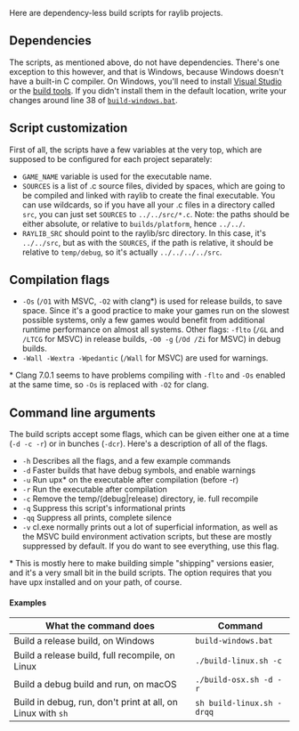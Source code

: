 Here are dependency-less build scripts for raylib projects.

## Dependencies
The scripts, as mentioned above, do not have dependencies. There's one
exception to this however, and that is Windows, because Windows
doesn't have a built-in C compiler. On Windows, you'll need to install
[Visual Studio][visual-studio] or the [build tools][vs-tools]. If you
didn't install them in the default location, write your changes around
line 38 of [`build-windows.bat`](build-windows.bat).

## Script customization
First of all, the scripts have a few variables at the very top, which
are supposed to be configured for each project separately:
- `GAME_NAME` variable is used for the executable name.
- `SOURCES` is a list of .c source files, divided by spaces, which are
  going to be compiled and linked with raylib to create the final
  executable. You can use wildcards, so if you have all your .c files
  in a directory called `src`, you can just set `SOURCES` to
  `../../src/*.c`. Note: the paths should be either absolute, or
  relative to `builds/platform`, hence `../../`.
- `RAYLIB_SRC` should point to the raylib/src directory. In this case,
  it's `../../src`, but as with the `SOURCES`, if the path is
  relative, it should be relative to `temp/debug`, so it's actually
  `../../../../src`.

## Compilation flags
- `-Os` (`/O1` with MSVC, `-O2` with clang\*) is used for release
  builds, to save space. Since it's a good practice to make your games
  run on the slowest possible systems, only a few games would benefit
  from additional runtime performance on almost all systems. Other
  flags: `-flto` (`/GL` and `/LTCG` for MSVC) in release builds, `-O0
  -g` (`/Od /Zi` for MSVC) in debug builds.
- `-Wall -Wextra -Wpedantic` (`/Wall` for MSVC) are used for warnings.

\* Clang 7.0.1 seems to have problems compiling with `-flto` and `-Os`
enabled at the same time, so `-Os` is replaced with `-O2` for clang.

## Command line arguments
The build scripts accept some flags, which can be given either one at
a time (`-d -c -r`) or in bunches (`-dcr`). Here's a description of
all of the flags.
- `-h` Describes all the flags, and a few example commands
- `-d` Faster builds that have debug symbols, and enable warnings
- `-u` Run upx\* on the executable after compilation (before -r)
- `-r` Run the executable after compilation
- `-c` Remove the temp/(debug|release) directory, ie. full recompile
- `-q` Suppress this script's informational prints
- `-qq` Suppress all prints, complete silence
- `-v` cl.exe normally prints out a lot of superficial information, as
  well as the MSVC build environment activation scripts, but these are
  mostly suppressed by default. If you do want to see everything, use
  this flag.

\* This is mostly here to make building simple "shipping" versions
   easier, and it's a very small bit in the build scripts. The option
   requires that you have upx installed and on your path, of course.

#### Examples
| What the command does                                       | Command                   |
|-------------------------------------------------------------|---------------------------|
| Build a release build, on Windows                           | `build-windows.bat`       |
| Build a release build, full recompile, on Linux             | `./build-linux.sh -c`     |
| Build a debug build and run, on macOS                       | `./build-osx.sh -d -r`    |
| Build in debug, run, don't print at all, on Linux with `sh` | `sh build-linux.sh -drqq` |


[visual-studio]: https://visualstudio.microsoft.com/downloads/#visual-studio-community-2017
[vs-tools]: https://visualstudio.microsoft.com/downloads/#build-tools-for-visual-studio-2017
